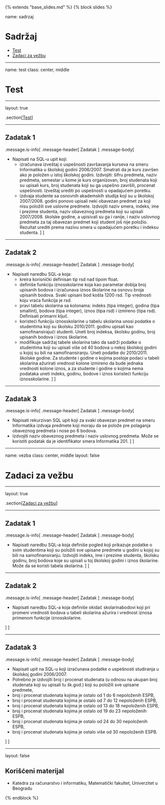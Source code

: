 {% extends "base_slides.md" %}
{% block slides %}

name: sadrzaj

# Sadržaj

- [Test](#test)
- [Zadaci za vežbu](#vezba)

---
name: test 
class: center, middle

# Test

---
layout: true

.section[[Test](#sadrzaj)]

---

## Zadatak 1

.message.is-info[
.message-header[
Zadatak
]
.message-body[
- Napisati na SQL-u upit koji:
  - izračunava izveštaj o uspešnosti završavanja kurseva na smeru Informatika u školskoj godini 2006/2007. Smatrati da je kurs završen ako je položen u istoj školskoj godini. Izdvojiti: šifru predmeta, naziv predmeta, semestar u kome je kurs organizovan, broj studenata koji su upisali kurs, broj studenata koji su ga uspešno završili, procenat uspešnosti. Izveštaj urediti po uspešnosti u opadajućem poretku.
  - izdvaja studente sa osnovnih akademskih studija koji su u školskoj 2007/2008. godini ponovo upisali neki obavezan predmet za koji nisu položili sve uslovne predmete. Izdvojiti naziv smera, indeks, ime i prezime studenta, naziv obaveznog predmeta koji su upisali 2007/2008. školske godine, a upisivali su ga i ranije, i naziv uslovnog predmeta za taj obavezan predmet koji student još nije položio. Rezultat urediti prema nazivu smera u opadajućem poretku i indeksu studenta.
]
]

---

## Zadatak 2

.message.is-info[
.message-header[
Zadatak
]
.message-body[
- Napisati naredbu SQL-a koja:
  - kreira korisnički definisan tip rsd nad tipom float.
  - definiše funkciju iznosskolarine koja kao parametar dobija broj upisanih bodova i izračunava iznos školarine na osnovu broja upisanih bodova. Svaki upisani bod košta 1200 rsd. Tip vrednosti koju vraća funkcija je rsd.
  - pravi tabelu skolarina sa kolonama: indeks (tipa integer), godina (tipa smallint), bodova (tipa integer), iznos (tipa rsd) i izmireno (tipa rsd). Definisati primarni ključ.
  - koristeći funkciju iznosskolarine u tabelu skolarina unosi podatke o studentima koji su školsku 2010/2011. godinu upisali kao samofinansirajući studenti. Uneti broj indeksa, školsku godinu, broj upisanih bodova i iznos školarine.
  - modifikuje sadržaj tabele skolarina tako da sadrži podatke o studentima koji su upisali više od 40 bodova u nekoj školskoj godini u kojoj su bili na samofinansiranju. Uneti podatke do 2010/2011. školske godine. Za studente i godine o kojima postoje podaci u tabeli skolarina ažurirati vrednost kolone izmireno da bude jednaka vrednosti kolone iznos, a za studente i godine o kojima nema podataka uneti indeks, godinu, bodove i iznos koristeći funkciju iznosskolarine.
]
]


---

## Zadatak 3

.message.is-info[
.message-header[
Zadatak
]
.message-body[
- Napisati rekurzivan SQL upit koji za svaki obavezan predmet na smeru Informatika izdvaja predmete koji moraju da se polože pre polaganja obaveznog predmeta i nose po 6 bodova. 
- Izdvojiti naziv obaveznog predmeta i naziv uslovnog predmeta. Može se koristiti podatak da je identifikator smera Informatika 201.
]
]





---
name: vezba 
class: center, middle
layout: false

# Zadaci za vežbu

---
layout: true

.section[[Zadaci za vežbu](#sadrzaj)]


---


## Zadatak 1

.message.is-info[
.message-header[
Zadatak
]
.message-body[
- Napisati naredbu SQL-a koja definiše pogled koji prikazuje podatke o svim studentima koji su položili sve upisane predmete u godini u kojoj su bili na samofinansiranju. Izdvojiti indeks, ime i prezime studenta, školsku godinu, broj bodova koje su upisali u toj školskoj godini i iznos školarine. Može da se koristi tabela skolarina.
]
]

---

## Zadatak 2

.message.is-info[
.message-header[
Zadatak
]
.message-body[
- Napisati naredbu SQL-a koja definiše okidač skolarinabodovi koji pri promeni vrednosti bodava u tabeli skolarina ažurira i vrednost iznosa primenom funkcije iznosskolarine.

]
]


---

## Zadatak 3

.message.is-info[
.message-header[
Zadatak
]
.message-body[
- Napisati upit na SQL-u koji izračunava podatke o uspešnosti studiranja u školskoj godini 2006/2007. 
- Potrebno je izdvojiti broj i procenat studenata (u odnosu na ukupan broj studenata koji su upisali tu šk.god.) koji su položili sve upisane predmete, 
- broj i procenat studenata kojima je ostalo od 1 do 6 nepoloženih ESPB, 
- broj i procenat studenata kojima je ostalo od 7 do 12 nepoloženih ESPB, 
- broj i procenat studenata kojima je ostalo od 13 do 18 nepoloženih ESPB, 
- broj i procenat studenata kojima je ostalo od 19 do 23 nepoloženih ESPB, 
- broj i procenat studenata kojima je ostalo od 24 do 30 nepoloženih ESPB, 
- broj i procenat studenata kojima je ostalo više od 30 nepoloženih ESPB.

]
]


---
layout: false

## Korišćeni materijal

- Katedra za računarstvo i informatiku, Matematički fakultet, Univerzitet u Beogradu


{% endblock %}
